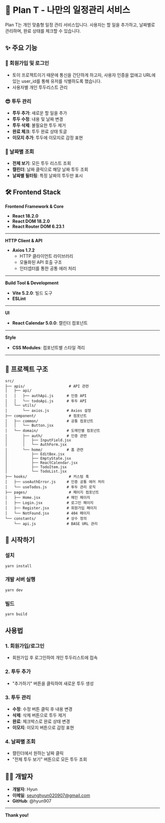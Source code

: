 # 📝 Plan T - 나만의 일정관리 서비스

Plan T는 개인 맞춤형 일정 관리 서비스입니다. 사용자는 할 일을 추가하고, 날짜별로 관리하며, 완료 상태를 체크할 수 있습니다.

## ✨ 주요 기능

### 🔐 회원가입 및 로그인

- 토이 프로젝트이기 때문에 통신을 간단하게 하고자, 사용자 인증을 없애고 URL에 있는 user_id를 통해 유저를 식별하도록 했습니다.
- 사용자별 개인 투두리스트 관리

### 😎 투두 관리

- **투두 추가**: 새로운 할 일을 추가
- **투두 수정**: 내용 및 날짜 변경
- **투두 삭제**: 불필요한 투두 제거
- **완료 체크**: 투두 완료 상태 토글
- **이모지 추가**: 투두에 이모지로 감정 표현

### 📅 날짜별 조회

- **전체 보기**: 모든 투두 리스트 조회
- **캘린더**: 날짜 클릭으로 해당 날짜 투두 조회
- **날짜별 필터링**: 특정 날짜의 투두만 표시

## 🛠 Frontend Stack

**Frontend Framework & Core**

- **React 18.2.0**
- **React DOM 18.2.0**
- **React Router DOM 6.23.1**

---

**HTTP Client & API**

- **Axios 1.7.2**
  - HTTP 클라이언트 라이브러리
  - 모듈화된 API 호출 구조
  - 인터셉터를 통한 공통 에러 처리

---

**Build Tool & Development**

- **Vite 5.2.0**: 빌드 도구
- **ESLint**

---

**UI**

- **React Calendar 5.0.0**: 캘린더 컴포넌트

---

**Style**

- **CSS Modules**: 컴포넌트별 스타일 격리

---

## 📁 프로젝트 구조

```
src/
├── apis/                    # API 관련
│   ├── api/
│   │   ├── authApi.js      # 인증 API
│   │   └── todoApi.js      # 투두 API
│   └── utils/
│       └── axios.js        # Axios 설정
├── component/               # 컴포넌트
│   ├── common/             # 공통 컴포넌트
│   │   └── Button.jsx
│   └── domain/             # 도메인별 컴포넌트
│       ├── auth/           # 인증 관련
│       │   ├── InputField.jsx
│       │   └── AuthForm.jsx
│       └── home/           # 홈 관련
│           ├── EditBox.jsx
│           ├── EmptyState.jsx
│           ├── ReactCalendar.jsx
│           ├── TodoItem.jsx
│           └── TodoList.jsx
├── hooks/                   # 커스텀 훅
│   ├── useAuthError.js     # 인증 공통 에러 처리
│   └── useTodos.js         # 투두 관리 로직
├── pages/                   # 페이지 컴포넌트
│   ├── Home.jsx            # 메인 페이지
│   ├── Login.jsx           # 로그인 페이지
│   ├── Register.jsx        # 회원가입 페이지
│   └── NotFound.jsx        # 404 페이지
└── constants/              # 상수 정의
    └── api.js              # BASE URL 관리
```

## 🚀 시작하기

### 설치

```bash
yarn install
```

### 개발 서버 실행

```bash
yarn dev
```

### 빌드

```bash
yarn build
```

## 사용법

### 1. 회원가입/로그인

- 회원가입 후 로그인하여 개인 투두리스트에 접속

### 2. 투두 추가

- "추가하기" 버튼을 클릭하여 새로운 투두 생성

### 3. 투두 관리

- **수정**: 수정 버튼 클릭 후 내용 변경
- **삭제**: 삭제 버튼으로 투두 제거
- **완료**: 체크박스로 완료 상태 변경
- **이모지**: 이모지 버튼으로 감정 표현

### 4. 날짜별 조회

- 캘린더에서 원하는 날짜 클릭
- "전체 투두 보기" 버튼으로 모든 투두 조회

## 👨‍💻 개발자

- **개발자**: Hyun
- **이메일**: seunghyun020907@gmail.com
- **GitHub**: @hyun907

---

**Thank you!**

